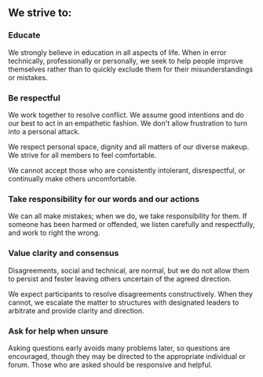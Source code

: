 ## We strive to:

### Educate

We strongly believe in education in all aspects of life. When in error
technically, professionally or personally, we seek to help people improve themselves
rather than to quickly exclude them for their misunderstandings or mistakes.

### Be respectful

We work together to resolve conflict. We assume good intentions and do our best
to act in an empathetic fashion. We don't allow frustration to turn into a
personal attack.

We respect personal space, dignity and all matters of our diverse makeup. We
strive for all members to feel comfortable.

We cannot accept those who are consistently intolerant, disrespectful, or
continually make others uncomfortable.

### Take responsibility for our words and our actions

We can all make mistakes; when we do, we take responsibility for them. If
someone has been harmed or offended, we listen carefully and respectfully, and
work to right the wrong.

### Value clarity and consensus

Disagreements, social and technical, are normal, but we do not allow them to
persist and fester leaving others uncertain of the agreed direction.

We expect participants to resolve disagreements constructively. When they
cannot, we escalate the matter to structures with designated leaders to
arbitrate and provide clarity and direction.

### Ask for help when unsure

Asking questions early avoids many problems later, so questions are encouraged,
though they may be directed to the appropriate individual or forum. Those who
are asked should be responsive and helpful.
